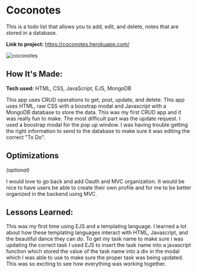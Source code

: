 # Coconotes

This is a todo list that allows you to add, edit, and delete, notes that are stored in a database.

**Link to project:** https://coconotes.herokuapp.com/

![coconotes](https://user-images.githubusercontent.com/98055348/187046384-0b50cb65-91b4-4377-8f0f-de2dd9b77124.gif)

## How It's Made:

**Tech used:** HTML, CSS, JavaScript, EJS, MongoDB

This app uses CRUD operations to get, post, update, and delete. This app uses HTML, raw CSS with a boostrap modal and Javascript with a MongoDB database to store the data. This was my first CRUD app and it was really fun to make. The most difficult part was the update request. I used a boostrap modal for the pop up window. I was having trouble getting the right information to send to the database to make sure it was editing the correct "To Do". 

## Optimizations
*(optional)*

I would love to go back and add Oauth and MVC organization. It would be nice to have users be able to create their own profile and for me to be better organized in the backend using MVC.

## Lessons Learned:

This was my first time using EJS and a templating language. I learned a lot about how these templating languages interact with HTML, Javascript, and the beautiful dance they can do. To get my task name to make sure i was updating the correct task I used EJS to insert the task name into a javascript function which stored the value of the task name into a div in the modal which I was able to use to make sure the proper task was being updated. This was so exciting to see how everything was working together.

